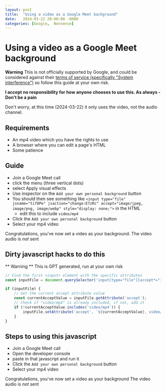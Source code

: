 ```yaml
---
layout: post
title:  "Using a video as a Google Meet background"
date:   2024-03-22 20:00:00 -0000
categories: [Google,  Nonsense]
---
```

# Using a video as a Google Meet background

**Warning**
This is not officially supported by Google, and could be considered against their [terms of service (specifically "System interference")](https://support.google.com/meet/answer/9847091) so follow this guide at your own risk.

**I accept no responsibility for how anyone chooses to use this. As always - Don't be a pain**

Don't worry, at this time (2024-03-22) it only uses the video, not the audio channel.

## Requirements

* An mp4 video which you have the rights to use
* A browser where you can edit a page's HTML
* Some patience

## Guide

- Join a Google Meet call
- click the menu (three vertical dots)
- select Apply visual effects
- Use inspector on the `Add your own personal background` button
- You should then see something like `<input type="file" jsname="tif8Pe" jsaction="change:E7zRc" accept="image/jpeg, image/png, image/webp" style="display: none;">` in the HTML
    - edit this to include `video/mp4`
- Click the `Add your own personal background` button
- Select your mp4 video

Congratulations, you've now set a video as your background.
The video audio is *not* sent

## Dirty javascript hacks to do this

** Warning ** This is GPT generated, run at your own risk

```javascript
// Find the first <input> element with the specific attributes
const inputFile = document.querySelector('input[type="file"][accept*="image/jpeg"], input[type="file"][accept*="image/png"], input[type="file"][accept*="image/webp"]');

if (inputFile) {
    // Get the current accept attribute value
    const currentAcceptValue = inputFile.getAttribute('accept');
    // Check if "video/mp4" is already included, if not, add it
    if (!currentAcceptValue.includes('video/mp4')) {
        inputFile.setAttribute('accept', `${currentAcceptValue}, video/mp4`);
    }
}
```

## Steps to using this javascript

- Join a Google Meet call
- Open the developer console
- paste in that javascript and run it
- Click the `Add your own personal background` button
- Select your mp4 video

Congratulations, you've now set a video as your background
The video audio is *not* sent
